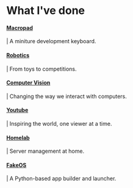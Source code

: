 # What I've done

#### [Macropad](Projects/macropad.md)
| A miniture development keyboard.

#### [Robotics](Projects/robotics.md)
| From toys to competitions.

#### [Computer Vision](Projects/cv.md)
| Changing the way we interact with computers.

#### [Youtube](Projects/youtube.md)
| Inspiring the world, one viewer at a time.
		
#### [Homelab](Projects/homelab.md)
| Server management at home.
		
#### [FakeOS](Projects/fakeos.md)
| A Python-based app builder and launcher.